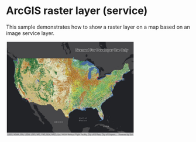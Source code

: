 # ArcGIS raster layer (service)

This sample demonstrates how to show a raster layer on a map based on an image service layer.

<img src="RasterLayerImageServiceRaster.jpg" width="350"/>
